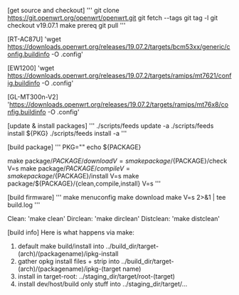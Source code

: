 [get source and checkout]
'''
git clone https://git.openwrt.org/openwrt/openwrt.git
git fetch --tags
git tag -l
git checkout v19.07.1
make prereq
git pull
'''

[RT-AC87U]
'wget https://downloads.openwrt.org/releases/19.07.2/targets/bcm53xx/generic/config.buildinfo -O .config'

[EW1200]
'wget https://downloads.openwrt.org/releases/19.07.2/targets/ramips/mt7621/config.buildinfo -O .config'

[GL-MT300n-V2]
'https://downloads.openwrt.org/releases/19.07.2/targets/ramips/mt76x8/config.buildinfo -O .config'

[update & install packages]
'''
./scripts/feeds update -a
./scripts/feeds install ${PKG}
./scripts/feeds install -a
'''

[build package]
'''
PKG="<PACKAGE>"
echo ${PACKAGE}

make package/${PACKAGE}/download V=s
make package/${PACKAGE}/check V=s
make package/${PACKAGE}/compile V=s
make package/${PACKAGE}/install V=s
make package/${PACKAGE}/{clean,compile,install} V=s
'''

[build firmware]
'''
make menuconfig
make download
make V=s 2>&1 | tee build.log
'''

Clean: 'make clean'
Dirclean: 'make dirclean'
Distclean: 'make distclean'

[build info]
Here is what happens via make:

1. default make build/install into ../build_dir/target-(arch)/(packagename)/ipkg-install
2. gather opkg install files + strip into ../build_dir/target-(arch)/(packagename)/ipkg-(target name)
3. install in target-root: ../staging_dir/target/root-(target)
4. install dev/host/build only stuff into ../staging_dir/target/...
